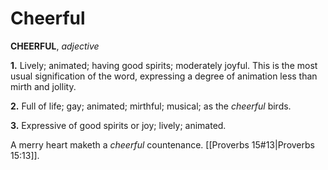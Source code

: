 # Cheerful

**CHEERFUL**, _adjective_

**1.** Lively; animated; having good spirits; moderately joyful. This is the most usual signification of the word, expressing a degree of animation less than mirth and jollity.

**2.** Full of life; gay; animated; mirthful; musical; as the _cheerful_ birds.

**3.** Expressive of good spirits or joy; lively; animated.

A merry heart maketh a _cheerful_ countenance. [[Proverbs 15#13|Proverbs 15:13]].